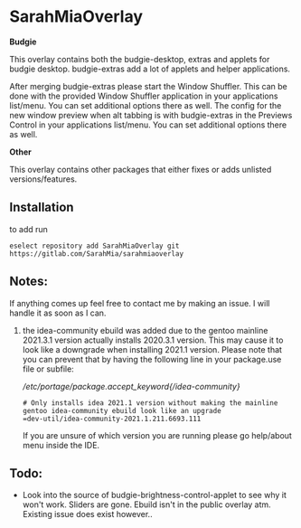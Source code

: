 # SarahMiaOverlay

**Budgie**

This overlay contains both the budgie-desktop, extras and applets for budgie desktop.
budgie-extras add a lot of applets and helper applications.

After merging budgie-extras please start the Window Shuffler. This can be done with the provided Window Shuffler application in your applications list/menu. You can set additional options there as well.
The config for the new window preview when alt tabbing is with budgie-extras in the Previews Control in your applications list/menu. You can set additional options there as well.

**Other**

This overlay contains other packages that either fixes or adds unlisted versions/features.

## Installation

to add run

`eselect repository add SarahMiaOverlay git https://gitlab.com/SarahMia/sarahmiaoverlay`

## Notes:

If anything comes up feel free to contact me by making an issue. I will handle it as soon as I can.

1) the idea-community ebuild was added due to the gentoo mainline 2021.3.1 version actually installs 2020.3.1 version. This may cause it to look like a downgrade when installing 2021.1 version. Please note that you can prevent that by having the following line in your package.use file or subfile:

    */etc/portage/package.accept_keyword{/idea-community}*

    ```
	# Only installs idea 2021.1 version without making the mainline gentoo idea-community ebuild look like an upgrade
	=dev-util/idea-community-2021.1.211.6693.111
	```

	If you are unsure of which version you are running please go help/about menu inside the IDE.

## Todo:

- Look into the source of budgie-brightness-control-applet to see why it won't work. Sliders are gone. Ebuild isn't in the public overlay atm. Existing issue does exist however..
